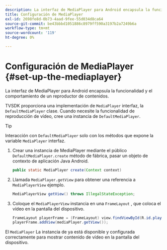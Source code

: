 ```yaml
---
description: La interfaz de MediaPlayer para Android encapsula la funcionalidad y el comportamiento de un reproductor de contenidos.
title: Configuración de MediaPlayer
exl-id: 2698fe8d-0b73-4aad-9fee-55d034d8ca64
source-git-commit: be43bbbd1051886c8979ff590a3197b2a7249b6a
workflow-type: tm+mt
source-wordcount: '119'
ht-degree: 0%

---
```


# Configuración de MediaPlayer {#set-up-the-mediaplayer}

La interfaz de MediaPlayer para Android encapsula la funcionalidad y el comportamiento de un reproductor de contenidos.

TVSDK proporciona una implementación de `MediaPlayer` interfaz, la `DefaultMediaPlayer` clase. Cuando necesite la funcionalidad de reproducción de vídeo, cree una instancia de `DefaultMediaPlayer`.

>[!TIP]
>
>Interacción con `DefaultMediaPlayer` solo con los métodos que expone la variable `MediaPlayer` interfaz.

1. Crear una instancia de MediaPlayer mediante el público `DefaultMediaPlayer.create` método de fábrica, pasar un objeto de contexto de aplicación Java Android.

   ```java
   public static MediaPlayer create(Context context) 
   ```

1. Llamada `MediaPlayer.getView` para obtener una referencia a `MediaPlayerView` ejemplo.

   ```java
   MediaPlayerView getView() throws IllegalStateException; 
   ```

1. Coloque el `MediaPlayerView` instancia en una `FrameLayout` , que coloca el vídeo en la pantalla del dispositivo.

   ```java
   FrameLayout playerFrame = (FrameLayout) view.findViewById(R.id.playerFrame); 
   playerFrame.addView(mediaPlayer.getView()); 
   ```

El `MediaPlayer` La instancia de ya está disponible y configurada correctamente para mostrar contenido de vídeo en la pantalla del dispositivo.
